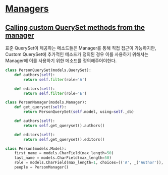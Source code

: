 # [Managers](https://docs.djangoproject.com/en/2.1/topics/db/managers/#managers)


## [Calling custom QuerySet methods from the manager](https://docs.djangoproject.com/en/2.1/topics/db/managers/#calling-custom-queryset-methods-from-the-manager)

표준 QuerySet이 제공하는 메소드들은 Manager를 통해 직접 접근이 가능하지만, Custom QuerySet에 추가적인 메소드가 정의된 경우 이를 사용하기 위해서는 Manager에 이를 사용하기 위한 메소드를 정의해주어야한다.

```python
class PersonQuerySet(models.QuerySet):
    def authors(self):
        return self.filter(role='A')

    def editors(self):
        return self.filter(role='E')

class PersonManager(models.Manager):
    def get_queryset(self):
        return PersonQuerySet(self.model, using=self._db)

    def authors(self):
        return self.get_queryset().authors()

    def editors(self):
        return self.get_queryset().editors()

class Person(models.Model):
    first_name = models.CharField(max_length=50)
    last_name = models.CharField(max_length=50)
    role = models.CharField(max_length=1, choices=(('A', _('Author')), ('E', _('Editor'))))
    people = PersonManager()
```